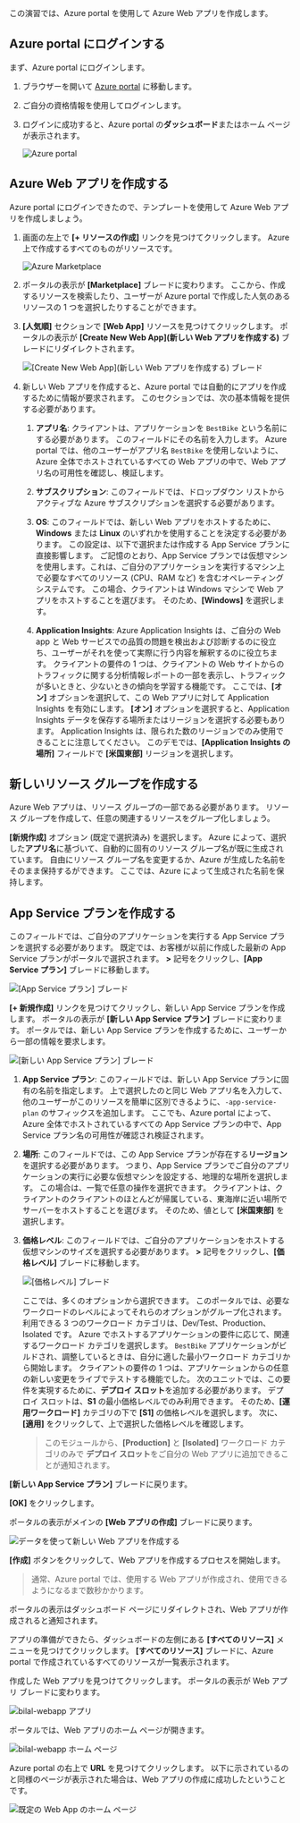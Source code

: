 この演習では、Azure portal を使用して Azure Web アプリを作成します。

## <a name="log-in-to-the-azure-portal"></a>Azure portal にログインする

まず、Azure portal にログインします。

1. ブラウザーを開いて [Azure portal](https://portal.azure.com) に移動します。
2. ご自分の資格情報を使用してログインします。
3. ログインに成功すると、Azure portal の**ダッシュボード**またはホーム ページが表示されます。

    ![Azure portal](../media-draft/3-azure-portal.PNG)

## <a name="create-an-azure-web-app"></a>Azure Web アプリを作成する

Azure portal にログインできたので、テンプレートを使用して Azure Web アプリを作成しましょう。

1. 画面の左上で **[+ リソースの作成]** リンクを見つけてクリックします。 Azure 上で作成するすべてのものがリソースです。

    ![Azure Marketplace](../media-draft/3-market-place.PNG)

1. ポータルの表示が **[Marketplace]** ブレードに変わります。 ここから、作成するリソースを検索したり、ユーザーが Azure portal で作成した人気のあるリソースの 1 つを選択したりすることができます。

1. **[人気順]** セクションで **[Web App]** リソースを見つけてクリックします。 ポータルの表示が **[Create New Web App]\(新しい Web アプリを作成する\)** ブレードにリダイレクトされます。

    ![[Create New Web App]\(新しい Web アプリを作成する\) ブレード](../media-draft/3-create-new-web-app-page.PNG)

1. 新しい Web アプリを作成すると、Azure portal では自動的にアプリを作成するために情報が要求されます。 このセクションでは、次の基本情報を提供する必要があります。

    1. **アプリ名**: クライアントは、アプリケーションを `BestBike` という名前にする必要があります。 このフィールドにその名前を入力します。 Azure portal では、他のユーザーがアプリ名 `BestBike` を使用しないように、Azure 全体でホストされているすべての Web アプリの中で、Web アプリ名の可用性を確認し、検証します。

    2. **サブスクリプション**: このフィールドでは、ドロップダウン リストからアクティブな Azure サブスクリプションを選択する必要があります。

    3. **OS**: このフィールドでは、新しい Web アプリをホストするために、**Windows** または **Linux** のいずれかを使用することを決定する必要があります。 この設定は、以下で選択または作成する App Service プランに直接影響します。 ご記憶のとおり、App Service プランでは仮想マシンを使用します。これは、ご自分のアプリケーションを実行するマシン上で必要なすべてのリソース (CPU、RAM など) を含むオペレーティング システムです。 この場合、クライアントは Windows マシンで Web アプリをホストすることを選びます。 そのため、**[Windows]** を選択します。

    4. **Application Insights**: Azure Application Insights は、ご自分の Web app と Web サービスでの品質の問題を検出および診断するのに役立ち、ユーザーがそれを使って実際に行う内容を解釈するのに役立ちます。 クライアントの要件の 1 つは、クライアントの Web サイトからのトラフィックに関する分析情報レポートの一部を表示し、トラフィックが多いときと、少ないときの傾向を学習する機能です。 ここでは、**[オン]** オプションを選択して、この Web アプリに対して Application Insights を有効にします。 **[オン]** オプションを選択すると、Application Insights データを保存する場所またはリージョンを選択する必要もあります。 Application Insights は、限られた数のリージョンでのみ使用できることに注意してください。 このデモでは、**[Application Insights の場所]** フィールドで **[米国東部]** リージョンを選択します。

## <a name="create-a-new-resource-group"></a>新しいリソース グループを作成する

Azure Web アプリは、リソース グループの一部である必要があります。 リソース グループを作成して、任意の関連するリソースをグループ化しましょう。

**[新規作成]** オプション (既定で選択済み) を選択します。 Azure によって、選択した**アプリ名**に基づいて、自動的に固有のリソース グループ名が既に生成されています。 自由にリソース グループ名を変更するか、Azure が生成した名前をそのまま保持するができます。 ここでは、Azure によって生成された名前を保持します。

## <a name="create-an-app-service-plan"></a>App Service プランを作成する

このフィールドでは、ご自分のアプリケーションを実行する App Service プランを選択する必要があります。 既定では、お客様が以前に作成した最新の App Service プランがポータルで選択されます。 **>** 記号をクリックし、**[App Service プラン]** ブレードに移動します。

![[App Service プラン] ブレード](../media-draft/3-create-app-service-plan.PNG)

**[+ 新規作成]** リンクを見つけてクリックし、新しい App Service プランを作成します。 ポータルの表示が **[新しい App Service プラン]** ブレードに変わります。 ポータルでは、新しい App Service プランを作成するために、ユーザーから一部の情報を要求します。

![[新しい App Service プラン] ブレード](../media-draft/3-new-app-service-plan.PNG)

1. **App Service プラン**: このフィールドでは、新しい App Service プランに固有の名前を指定します。 上で選択したのと同じ Web アプリ名を入力して、他のユーザーがこのリソースを簡単に区別できるように、`-app-service-plan` のサフィックスを追加します。 ここでも、Azure portal によって、Azure 全体でホストされているすべての App Service プランの中で、App Service プラン名の可用性が確認され検証されます。

2. **場所**: このフィールドでは、この App Service プランが存在する**リージョン**を選択する必要があります。 つまり、App Service プランでご自分のアプリケーションの実行に必要な仮想マシンを設定する、地理的な場所を選択します。 この場合は、一覧で任意の操作を選択できます。 クライアントは、クライアントのクライアントのほとんどが帰属している、東海岸に近い場所でサーバーをホストすることを選びます。 そのため、値として **[米国東部]** を選択します。

3. **価格レベル**: このフィールドでは、ご自分のアプリケーションをホストする仮想マシンのサイズを選択する必要があります。 **>** 記号をクリックし、**[価格レベル]** ブレードに移動します。

    ![[価格レベル] ブレード](../media-draft/3-pricing-tier-blade.PNG)

    ここでは、多くのオプションから選択できます。 このポータルでは、必要なワークロードのレベルによってそれらのオプションがグループ化されます。 利用できる 3 つのワークロード カテゴリは、Dev/Test、Production、Isolated です。 Azure でホストするアプリケーションの要件に応じて、関連するワークロード カテゴリを選択します。 `BestBike` アプリケーションがビルドされ、調整しているときは、自分に適した最小ワークロード カテゴリから開始します。 クライアントの要件の 1 つは、アプリケーションからの任意の新しい変更をライブでテストする機能でした。 次のユニットでは、この要件を実現するために、**デプロイ スロット**を追加する必要があります。 デプロイ スロットは、**S1** の最小価格レベルでのみ利用できます。 そのため、**[運用ワークロード]** カテゴリの下で **[S1]** の価格レベルを選択します。 次に、**[適用]** をクリックして、上で選択した価格レベルを確認します。

    > このモジュールから、**[Production]** と **[Isolated]** ワークロード カテゴリのみで **デプロイ スロット**をご自分の Web アプリに追加できることが通知されます。

**[新しい App Service プラン]** ブレードに戻ります。

**[OK]** をクリックします。

ポータルの表示がメインの **[Web アプリの作成]** ブレードに戻ります。

![データを使って新しい Web アプリを作成する](../media-draft/3-new-web-app-with-data.PNG)

**[作成]** ボタンをクリックして、Web アプリを作成するプロセスを開始します。

> 通常、Azure portal では、使用する Web アプリが作成され、使用できるようになるまで数秒かかります。

ポータルの表示はダッシュボード ページにリダイレクトされ、Web アプリが作成されると通知されます。

アプリの準備ができたら、ダッシュボードの左側にある **[すべてのリソース]** メニューを見つけてクリックします。 **[すべてのリソース]** ブレードに、Azure portal で作成されているすべてのリソースが一覧表示されます。

作成した Web アプリを見つけてクリックします。 ポータルの表示が Web アプリ ブレードに変わります。

![bilal-webapp アプリ](../media-draft/3-web-app.PNG)

ポータルでは、Web アプリのホーム ページが開きます。

![bilal-webapp ホーム ページ](../media-draft/3-web-app-home.PNG)

Azure portal の右上で **URL** を見つけてクリックします。 以下に示されているのと同様のページが表示された場合は、Web アプリの作成に成功したということです。

![既定の Web App のホーム ページ](../media-draft/3-default-home-page.PNG)
